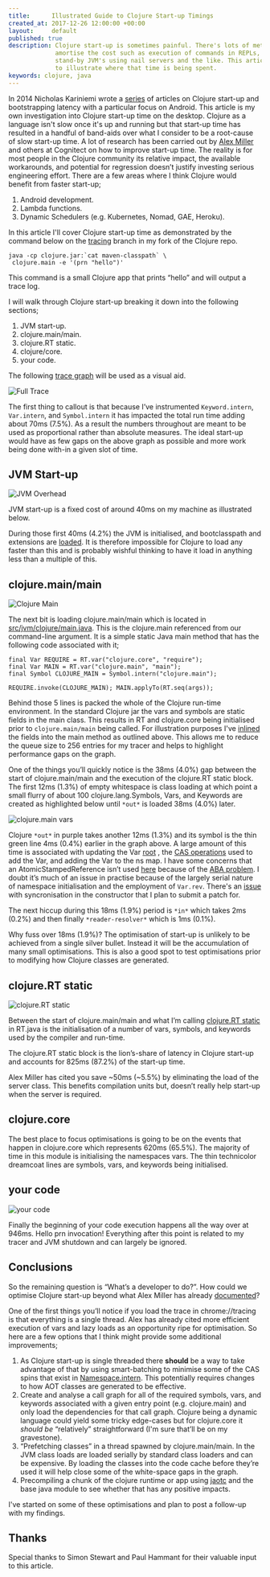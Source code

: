```yaml
---
title:      Illustrated Guide to Clojure Start-up Timings
created_at: 2017-12-26 12:00:00 +00:00
layout:     default
published: true
description: Clojure start-up is sometimes painful. There's lots of methods to
             amortise the cost such as execution of commands in REPLs, and
             stand-by JVM's using nail servers and the like. This article aims
             to illustrate where that time is being spent.
keywords: clojure, java
---
```


In 2014 Nicholas Kariniemi wrote a [series](http://blog.ndk.io/) of articles on
Clojure start-up and bootstrapping latency with a particular focus on Android.
This article is my own investigation into Clojure start-up time on the desktop.
Clojure as a language isn't slow once it's up and running but that start-up time
has resulted in a handful of band-aids over what I consider to be a root-cause
of slow start-up time. A lot of research has been carried out by [Alex
Miller](https://dev.clojure.org/display/design/Improving+Clojure+Start+Time) and
others at Cognitect on how to improve start-up time. The reality is for most
people in the Clojure community its relative impact, the available workarounds,
and potential for regression doesn’t justify investing serious engineering
effort. There are a few areas where I think Clojure would benefit from
faster start-up;

 1. Android development.
 2. Lambda functions.
 3. Dynamic Schedulers (e.g. Kubernetes, Nomad, GAE, Heroku).

In this article I'll cover Clojure start-up time as demonstrated by the
command below on the
[tracing](https://github.com/nfisher/clojure/tree/tracing) branch in my fork of
the Clojure repo.

```
java -cp clojure.jar:`cat maven-classpath` \
 clojure.main -e '(prn "hello")'
```

This command is a small Clojure app that prints “hello” and will output a trace
log.

I will walk through Clojure start-up breaking it down into the following
sections;

  1. JVM start-up.
  2. clojure.main/main.
  3. clojure.RT static.
  4. clojure/core.
  5. your code.

The following
[trace graph](https://gist.github.com/nfisher/c9f3f4ed94e5c4745c206d142e0ed0b9)
will be used as a visual aid.

![Full Trace](/images/cljperf/full-trace.png)

The first thing to callout is that because I’ve instrumented `Keyword.intern`,
`Var.intern`, and `Symbol.intern` it has impacted the total run time adding
about 70ms (7.5%). As a result the numbers throughout are meant to be used as
proportional rather than absolute measures. The ideal start-up would have as few
gaps on the above graph as possible and more work being done with-in a given
slot of time.

JVM Start-up
------------

![JVM Overhead](/images/cljperf/jvm-overhead.png)

JVM start-up is a fixed cost of around 40ms on my machine as illustrated below.

During those first 40ms (4.2%) the JVM is initialised, and bootclasspath and
extensions are
[loaded](https://docs.oracle.com/javase/8/docs/technotes/tools/findingclasses.html).
It is therefore impossible for Clojure to load any faster than this and is 
probably wishful thinking to have it load in anything less than a multiple of
this.

clojure.main/main
-----------------

![Clojure Main](/images/cljperf/clojure-main.png)

The next bit is loading clojure.main/main which is located in
[src/jvm/clojure/main.java](https://github.com/clojure/clojure/blob/master/src/jvm/clojure/main.java#L35-L38).
This is the clojure.main referenced from our command-line argument. It is a
simple static Java main method that has the following code associated with it;

```
final Var REQUIRE = RT.var("clojure.core", "require");
final Var MAIN = RT.var("clojure.main", "main");
final Symbol CLOJURE_MAIN = Symbol.intern("clojure.main");

REQUIRE.invoke(CLOJURE_MAIN); MAIN.applyTo(RT.seq(args));
```

Behind those 5 lines is packed the whole of the Clojure run-time environment. In
the standard Clojure jar the vars and symbols are static fields in the main
class. This results in RT and clojure.core being initialised prior to
`clojure.main/main` being called. For illustration purposes I've
[inlined](https://github.com/nfisher/clojure/blob/tracing/src/jvm/clojure/main.java#L46-L70)
the fields into the main method as outlined above. This allows me to reduce the
queue size to 256 entries for my tracer and helps to highlight performance gaps
on the graph.

One of the things you’ll quickly notice is the 38ms (4.0%) gap between the start
of clojure.main/main and the execution of the clojure.RT static block. The first
12ms (1.3%) of empty whitespace is class loading at which point a small flurry
of about 100 clojure.lang.Symbols, Vars, and Keywords are created as highlighted
below until `*out*` is loaded 38ms (4.0%) later.

![clojure.main vars](/images/cljperf/clojure-main-vars.png)

Clojure `*out*` in purple takes another 12ms (1.3%) and its symbol is the thin
green line 4ms (0.4%) earlier in the graph above. A large amount of this time is
associated with updating the Var
[root](https://github.com/clojure/clojure/blob/master/src/jvm/clojure/lang/Var.java#L124-L129)
, the
[CAS operations](https://github.com/clojure/clojure/blob/master/src/jvm/clojure/lang/Namespace.java#L50-L79)
used to add the Var, and adding the Var to the ns map. I have some concerns that
an AtomicStampedReference isn’t used
[here](https://github.com/clojure/clojure/blob/master/src/jvm/clojure/lang/Namespace.java#L22-L23)
because of the [ABA problem](https://en.wikipedia.org/wiki/ABA_problem). I
doubt it’s much of an issue in practise because of the largely serial nature of
namespace initialisation and the employment of `Var.rev`. There's an
[issue](https://github.com/clojure/clojure/blob/master/src/jvm/clojure/lang/Var.java#L183)
with syncronisation in the constructor that I plan to submit a patch for.

The next hiccup during this 18ms (1.9%) period is `*in*` which takes 2ms (0.2%)
and then finally `*reader-resolver*` which is 1ms (0.1%).

Why fuss over 18ms (1.9%)? The optimisation of start-up is unlikely to be
achieved from a single silver bullet. Instead it will be the accumulation of
many small optimisations. This is also a good spot to test optimisations prior
to modifying how Clojure classes are generated. 

clojure.RT static
-----------------

![clojure.RT static](/images/cljperf/clojure-static.png)

Between the start of clojure.main/main and what I’m calling
[clojure.RT static](https://github.com/clojure/clojure/blob/master/src/jvm/clojure/lang/RT.java#L306-L343)
in RT.java is the initialisation of a number of vars, symbols, and keywords used
by the compiler and run-time.

The clojure.RT static block is the lion’s-share of latency in Clojure start-up
and accounts for 825ms (87.2%) of the start-up time. 

Alex Miller has cited you save ~50ms (~5.5%) by eliminating the load of the
server class. This benefits compilation units but, doesn’t really help start-up
when the server is required.

clojure.core
------------

The best place to focus optimisations is going to be on the events that happen
in clojure.core which represents 620ms (65.5%). The majority of time in this
module is initialising the namespaces vars. The thin technicolor dreamcoat lines
are symbols, vars, and keywords being initialised.

your code
---------

![your code](/images/cljperf/user-code.png)

Finally the beginning of your code execution happens all the way over at 946ms.
Hello prn invocation! Everything after this point is related to my tracer and
JVM shutdown and can largely be ignored.

Conclusions
-----------

So the remaining question is “What’s a developer to do?”. How could we optimise
Clojure start-up beyond what Alex Miller has already
[documented](https://dev.clojure.org/display/design/Improving+Clojure+Start+Time)?

One of the first things you’ll notice if you load the trace in chrome://tracing
is that everything is a single thread. Alex has already cited more efficient
execution of vars and lazy loads as an opportunity ripe for optimisation. So
here are a few options that I think might provide some additional improvements;

 1. As Clojure start-up is single threaded there **should** be a way to take
    advantage of that by using smart-batching to minimise some of the CAS spins
    that exist in
    [Namespace.intern](https://github.com/clojure/clojure/blob/master/src/jvm/clojure/lang/Namespace.java#L50).
    This potentially requires changes to how AOT classes are generated to be
    effective.
 2. Create and analyse a call graph for all of the required symbols, vars, and
    keywords associated with a given entry point (e.g. clojure.main) and only
    load the dependencies for that call graph. Clojure being a dynamic language
    could yield some tricky edge-cases but for clojure.core it *should be*
    “relatively” straightforward (I'm sure that’ll be on my gravestone).
 3. “Prefetching classes” in a thread spawned by clojure.main/main. In the JVM
    class loads are loaded serially by standard class loaders and can be
    expensive. By loading the classes into the code cache before they’re used it
    will help close some of the white-space gaps in the graph.
 4. Precompiling a chunk of the clojure runtime or app using
    [jaotc](http://openjdk.java.net/jeps/295) and the base java module to
    see whether that has any positive impacts.

I've started on some of these optimisations and plan to post a follow-up with my
findings.

Thanks
------

Special thanks to Simon Stewart and Paul Hammant for their valuable input to 
this article.

